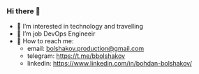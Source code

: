 ### Hi there 👋

- 👀 I’m interested in technology and travelling
- 🌱 I’m job DevOps Engineeir
- 💬 How to reach me:
  - email: bolshakov.production@gmail.com
  - telegram: https://t.me/bbolshakov
  - linkedin: https://www.linkedin.com/in/bohdan-bolshakov/
